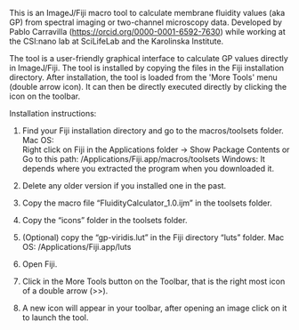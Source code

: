 This is an ImageJ/Fiji macro tool to calculate membrane fluidity values (aka GP) from spectral imaging or two-channel microscopy data.
Developed by Pablo Carravilla (https://orcid.org/0000-0001-6592-7630) while working at the CSI:nano lab at SciLifeLab and the Karolinska Institute.

The tool is a user-friendly graphical interface to calculate GP values directly in ImageJ/Fiji.
The tool is installed by copying the files in the Fiji installation directory.
After installation, the tool is loaded from the 'More Tools' menu (double arrow icon).
It can then be directly executed directly by clicking the icon on the toolbar.

Installation instructions:
1. Find your Fiji installation directory and go to the macros/toolsets folder.
	Mac OS:  
		Right click on Fiji in the Applications folder -> Show Package Contents
		or
		Go to this path: /Applications/Fiji.app/macros/toolsets
	Windows:
		It depends where you extracted the program when you downloaded it.

2. Delete any older version if you installed one in the past.

3. Copy the macro file “FluidityCalculator_1.0.ijm” in the toolsets folder.

4. Copy the “icons” folder in the toolsets folder.

5. (Optional) copy the “gp-viridis.lut” in the Fiji directory “luts” folder.
	Mac OS: /Applications/Fiji.app/luts

6. Open Fiji.

7. Click in the More Tools button on the Toolbar, that is the right most icon of a double arrow (>>).

8. A new icon will appear in your toolbar, after opening an image click on it to launch the tool.
